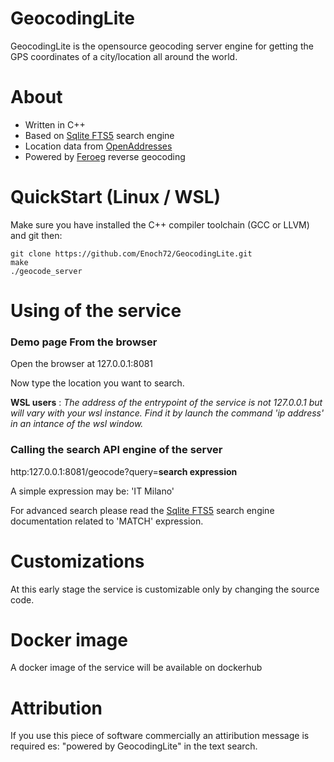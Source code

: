 # GeocodingLite

GeocodingLite is the opensource geocoding server engine for getting the GPS coordinates of a city/location all around the world.  

# About

- Written in C++
- Based on [Sqlite FTS5](https://www.sqlite.org/fts5.html) search engine
- Location data from [OpenAddresses](https://openaddresses.io/)
- Powered by [Feroeg](https://feroeg.com) reverse geocoding

# QuickStart (Linux / WSL)

Make sure you have installed the C++ compiler toolchain (GCC or LLVM) and git then:

```
git clone https://github.com/Enoch72/GeocodingLite.git
make
./geocode_server
```

# Using of the service

### Demo page From the browser

Open the browser at 127.0.0.1:8081

Now type the location you want to search.

**WSL users** : *The address of the entrypoint of the service is not 127.0.0.1 but will vary with your wsl instance. Find it by launch the command 'ip address' in an intance of the wsl window.* 

### Calling the search API engine of the server

 http:127.0.0.1:8081/geocode?query=**search expression**
 
 A simple expression may be: 'IT Milano'
 
 For advanced search please read the [Sqlite FTS5](https://www.sqlite.org/fts5.html) search engine documentation related to 'MATCH' expression.


# Customizations
 At this early stage the service is customizable only by changing the source code.
 
# Docker image
 A docker image of the service will be available on dockerhub
 
# Attribution
 
 If you use this piece of software commercially an attiribution message is required es: "powered by GeocodingLite" in the text search.

